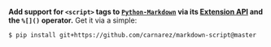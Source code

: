 **Add support for `<script>` tags to
[`Python-Markdown`](https://github.com/Python-Markdown/markdown) via its
[Extension API](https://python-markdown.github.io/extensions/api/) and the `%[]()`
operator.** Get it via a simple:

```shell
$ pip install git+https://github.com/carnarez/markdown-script@master
```
